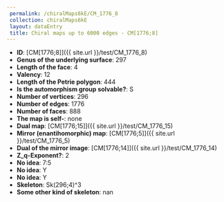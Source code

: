 ```yaml
--- 
 permalink: /chiralMaps6kE/CM_1776_8 
 collection: chiralMaps6kE
 layout: dataEntry
 title: Chiral maps up to 6000 edges - CM[1776;8]
---
```


- **ID**: [CM[1776;8]]({{ site.url }}/test/CM_1776_8)
- **Genus of the underlying surface**: 297
- **Length of the face**: 4
- **Valency**: 12
- **Length of the Petrie polygon**: 444
- **Is the automorphism group solvable?**: S
- **Number of vertices**: 296
- **Number of edges**: 1776
- **Number of faces**: 888
- **The map is self-**: none
- **Dual map**: [CM[1776;15]]({{ site.url }}/test/CM_1776_15)
- **Mirror (enantihomorphic) map**: [CM[1776;5]]({{ site.url }}/test/CM_1776_5)
- **Dual of the mirror image**: [CM[1776;14]]({{ site.url }}/test/CM_1776_14)
- **Z_q-Exponent?**: 2
- **No idea**:  7:5
- **No idea**: Y
- **No idea**: Y
- **Skeleton**: Sk(296;4)^3
- **Some other kind of skeleton**: nan
